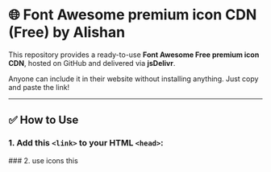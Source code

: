 
# 🌐 Font Awesome premium icon CDN (Free) by Alishan

This repository provides a ready-to-use **Font Awesome Free premium icon  CDN**, hosted on GitHub and delivered via **jsDelivr**.

Anyone can include it in their website without installing anything. Just copy and paste the link!

---

## ✅ How to Use

### 1. Add this `<link>` to your HTML `<head>`:
 <link href="https://cdn.jsdelivr.net/gh/Alishan551797/css-cdn-links@main/css/all.css" rel="stylesheet">
### 2. use icons this 
<i class="fa-light fa-folder-open"></i>
<i class="fa-light fa-folder-open"></i>

